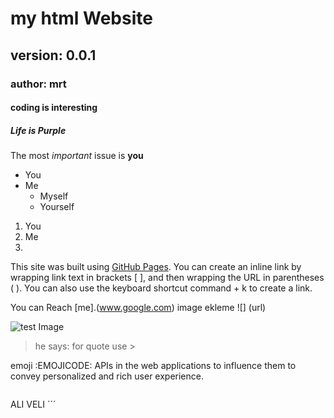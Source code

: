 # my html Website
## version: 0.0.1
### author: mrt

#### coding is interesting
##### Life is Purple
The most *important* issue is **you**
* You
* Me
  * Myself
  * Yourself
1. You
1. Me
  1.
 
This site was built using [GitHub Pages](https://pages.github.com/).
You can create an inline link by wrapping link text in brackets [ ], and then wrapping the URL in parentheses ( ). You can also use the keyboard shortcut command + k to create a link.

You can Reach [me].(www.google.com)
image ekleme ![] (url)

![test Image](https://images.unsplash.com/photo-1546841937-13f807ff363b?ixlib=rb-1.2.1&ixid=eyJhcHBfaWQiOjEyMDd9&auto=format&fit=crop&w=1050&q=80)

> he says: for quote use >

emoji :EMOJICODE:
 APIs in the web applications to influence them to convey personalized and rich user experience.
```
```
ALI VELI 
´´´
